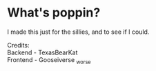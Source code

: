 # What's poppin?
I made this just for the sillies, and to see if I could.

Credits: \
Backend - TexasBearKat \
Frontend - Gooseiverse <sub>worse</sub>
